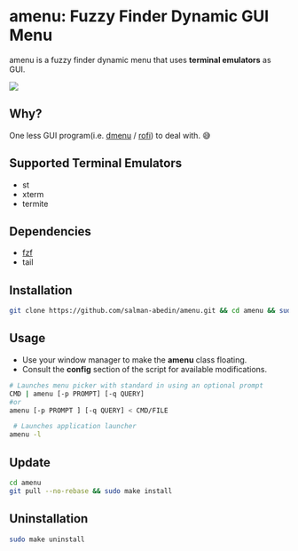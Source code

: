 # amenu: Fuzzy Finder Dynamic GUI Menu

amenu is a fuzzy finder dynamic menu that uses **terminal emulators** as GUI.

![](https://gitlab.com/salman-abedin/assets/-/raw/master/amenu.gif)

## Why?

One less GUI program(i.e.
[dmenu](https://tools.suckless.org/dmenu/)
/
[rofi](https://github.com/davatorium/rofi))
to deal with. 😅

## Supported Terminal Emulators

- st
- xterm
- termite

## Dependencies

- [fzf](https://github.com/junegunn/fzf)
- tail

## Installation

```sh
git clone https://github.com/salman-abedin/amenu.git && cd amenu && sudo make install
```

## Usage

- Use your window manager to make the **amenu** class floating.
- Consult the **config** section of the script for available modifications.

```sh
# Launches menu picker with standard in using an optional prompt
CMD | amenu [-p PROMPT] [-q QUERY]
#or
amenu [-p PROMPT ] [-q QUERY] < CMD/FILE

 # Launches application launcher
amenu -l
```

## Update

```sh
cd amenu
git pull --no-rebase && sudo make install
```

## Uninstallation

```sh
sudo make uninstall
```
